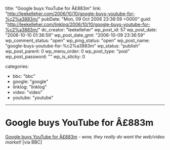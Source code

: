 title: "Google buys YouTube for Â£883m"
link: "http://leekelleher.com/2006/10/10/google-buys-youtube-for-%c2%a3883m/"
pubDate: "Mon, 09 Oct 2006 23:36:59 +0000"
guid: "http://leekelleher.com/linklog/2006/10/10/google-buys-youtube-for-%c2%a3883m/"
dc_creator: "leekelleher"
wp_post_id: 57
wp_post_date: "2006-10-10 01:36:59"
wp_post_date_gmt: "2006-10-09 23:36:59"
wp_comment_status: "open"
wp_ping_status: "open"
wp_post_name: "google-buys-youtube-for-%c2%a3883m"
wp_status: "publish"
wp_post_parent: 0
wp_menu_order: 0
wp_post_type: "post"
wp_post_password: ""
wp_is_sticky: 0

categories:
  - bbc: "bbc"
  - google: "google"
  - linklog: "linklog"
  - video: "video"
  - youtube: "youtube"

---

# Google buys YouTube for Â£883m

<a href="http://news.bbc.co.uk/1/hi/business/6034577.stm" >Google buys YouTube for Â£883m</a><i> - wow, they really do want the web/video market!</i> [via BBC]